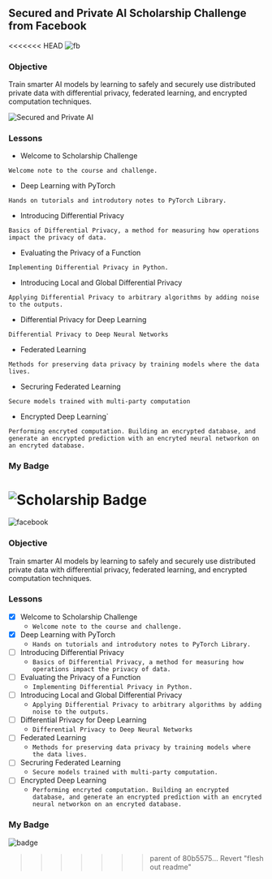 ## Secured and Private AI Scholarship Challenge from Facebook
<<<<<<< HEAD
![fb](https://i.ytimg.com/vi/4YJe8smEngY/maxresdefault.jpg)
### Objective
Train smarter AI models by learning to safely and securely use distributed private data with differential privacy, federated learning, and encrypted computation techniques.


![Secured and Private AI](https://i1.wp.com/blog.udacity.com/wp-content/uploads/2019/05/Social2-FB.png?fit=1200%2C630&ssl=1)
### Lessons

  - Welcome to Scholarship Challenge
  
   `Welcome note to the course and challenge.`

  - Deep Learning with PyTorch
  
  `Hands on tutorials and introdutory notes to PyTorch Library.`
 
  - Introducing Differential Privacy
  
  `Basics of Differential Privacy, a method for measuring how operations impact the privacy of data.`
 
  - Evaluating the Privacy of a Function
  
  `Implementing Differential Privacy in Python.`
 
  - Introducing Local and Global Differential Privacy
  
  `Applying Differential Privacy to arbitrary algorithms by adding noise to the outputs.`
 
  - Differential Privacy for Deep Learning
  
  `Differential Privacy to Deep Neural Networks`
 
  - Federated Learning
  
  `Methods for preserving data privacy by training models where the data lives.`
 
  - Secruring Federated Learning
  
  `Secure models trained with multi-party computation`
 
  - Encrypted Deep Learning`
  
  `Performing encryted computation. Building an encrypted database, and generate an encrypted prediction with an encryted neural networkon on an encryted database.`

### My Badge
![Scholarship Badge](https://miro.medium.com/max/1313/1*2mVhfnd96rmHVhdi51Q82A.png)
=======
![facebook](https://i1.wp.com/blog.udacity.com/wp-content/uploads/2019/05/Social2-FB.png?fit=1200%2C630&ssl=1)

### Objective
Train smarter AI models by learning to safely and securely use distributed private data with differential privacy, federated learning, and encrypted computation techniques.

### Lessons
- [x] Welcome to Scholarship Challenge
   - `Welcome note to the course and challenge.`
- [x] Deep Learning with PyTorch
   - `Hands on tutorials and introdutory notes to PyTorch Library.`
- [ ] Introducing Differential Privacy
   - `Basics of Differential Privacy, a method for measuring how operations impact the privacy of data.`
- [ ] Evaluating the Privacy of a Function
   - `Implementing Differential Privacy in Python.`
- [ ] Introducing Local and Global Differential Privacy
   - `Applying Differential Privacy to arbitrary algorithms by adding noise to the outputs.`
- [ ] Differential Privacy for Deep Learning
   - `Differential Privacy to Deep Neural Networks`
- [ ] Federated Learning
   - `Methods for preserving data privacy by training models where the data lives.` 
- [ ] Secruring Federated Learning
   - `Secure models trained with multi-party computation.`
- [ ] Encrypted Deep Learning
   - `Performing encryted computation. Building an encrypted database, and generate an encrypted prediction with an encryted neural networkon on an encryted database.`

### My Badge
![badge](https://cdn-images-1.medium.com/max/1200/1*2mVhfnd96rmHVhdi51Q82A.png)
>>>>>>> parent of 80b5575... Revert "flesh out readme"
